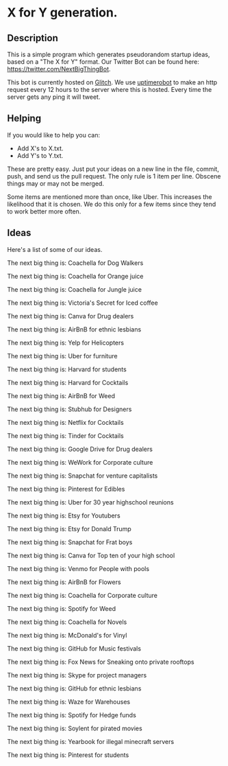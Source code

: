 # X for Y generation.

## Description
This is a simple program which generates pseudorandom startup ideas, based on a "The X for Y" format.  Our Twitter Bot can be found here: https://twitter.com/NextBigThingBot.

This bot is currently hosted on [Glitch](http://glitch.com).  We use [uptimerobot](https://uptimerobot.com/) to make an http request every 12 hours to the server where this is hosted.  Every time the server gets any ping it will tweet.

## Helping
If you would like to help you can:
- Add X's to X.txt.
- Add Y's to Y.txt.

These are pretty easy. Just put your ideas on a new line in the file, commit, push, and send us the pull request. The only rule is 1 item per line. Obscene things may or may not be merged.

Some items are mentioned more than once, like Uber.  This increases the likelihood that it is chosen. We do this only for a few items since they tend to work better more often.


## Ideas
Here's a list of some of our ideas.

The next big thing is: Coachella for Dog Walkers

The next big thing is: Coachella for Orange juice

The next big thing is: Coachella for Jungle juice

The next big thing is: Victoria's Secret for Iced coffee

The next big thing is: Canva for Drug dealers

The next big thing is: AirBnB for ethnic lesbians

The next big thing is: Yelp for Helicopters

The next big thing is: Uber for furniture

The next big thing is: Harvard for students

The next big thing is: Harvard for Cocktails

The next big thing is: AirBnB for Weed

The next big thing is: Stubhub for Designers

The next big thing is: Netflix for Cocktails

The next big thing is: Tinder for Cocktails

The next big thing is: Google Drive for Drug dealers

The next big thing is: WeWork for Corporate culture

The next big thing is: Snapchat for venture capitalists

The next big thing is: Pinterest for Edibles

The next big thing is: Uber for 30 year highschool reunions

The next big thing is: Etsy for Youtubers

The next big thing is: Etsy for Donald Trump

The next big thing is: Snapchat for Frat boys

The next big thing is: Canva for Top ten of your high school

The next big thing is: Venmo for People with pools

The next big thing is: AirBnB for Flowers

The next big thing is: Coachella for Corporate culture

The next big thing is: Spotify for Weed

The next big thing is: Coachella for Novels

The next big thing is: McDonald's for Vinyl

The next big thing is: GitHub for Music festivals

The next big thing is: Fox News for Sneaking onto private rooftops

The next big thing is: Skype for project managers

The next big thing is: GitHub for ethnic lesbians

The next big thing is: Waze for Warehouses

The next big thing is: Spotify for Hedge funds

The next big thing is: Soylent for pirated movies

The next big thing is: Yearbook for illegal minecraft servers

The next big thing is: Pinterest for students
